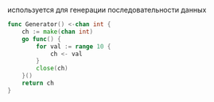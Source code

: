 используется для генерации последовательности данных

```go 
func Generator() <-chan int {
	ch := make(chan int)
	go func() {
		for val := range 10 {
			ch <- val
		}
		close(ch)
	}()
	return ch
}
```